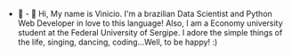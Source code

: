 - 👋 - 👋 Hi, My name is Vinicio. I'm a brazilian Data Scientist and Python Web Developer in love to this language! Also, I am a Economy university student at the Federal University of Sergipe.
 I adore the simple things of the life, singing, dancing, coding...Well, to be happy! :)








